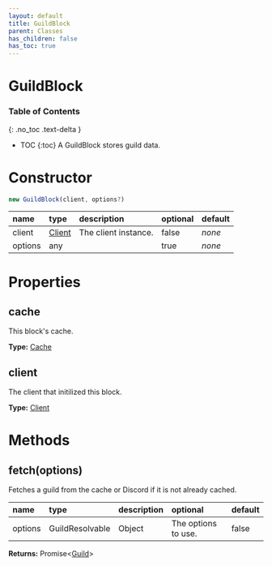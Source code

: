 ```yaml
---
layout: default
title: GuildBlock
parent: Classes
has_children: false
has_toc: true
---
```


# GuildBlock
### Table of Contents
{: .no_toc .text-delta }

- TOC
{:toc}
A GuildBlock stores guild data.
# Constructor
```js
new GuildBlock(client, options?)
```

| name | type | description | optional | default |
|:-----|:-----|:------------|:---------|:--------|
| client | [Client](/classes/Client) | The client instance. | false | *none* |
| options | any |   | true | *none* |

# Properties
## cache
This block's cache.

**Type:** [Cache](/classes/Cache)

## client
The client that initilized this block.

**Type:** [Client](/classes/Client)

# Methods
## fetch(options)
Fetches a guild from the cache or Discord if it is
not already cached.

| name | type | description | optional | default |
|:-----|:-----|:------------|:---------|:--------|
| options | GuildResolvable | Object | The options to use. | false | *none* |

**Returns:** Promise<[Guild](/classes/Guild)>

